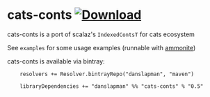 cats-conts [ ![Download](https://api.bintray.com/packages/danslapman/maven/cats-conts/images/download.svg) ](https://bintray.com/danslapman/maven/cats-conts/_latestVersion)
============================================================================================================================================================================

cats-conts is a port of scalaz's `IndexedContsT` for cats ecosystem

See `examples` for some usage examples (runnable with [ammonite](http://ammonite.io))

cats-conts is available via bintray:

```
    resolvers += Resolver.bintrayRepo("danslapman", "maven")

    libraryDependencies += "danslapman" %% "cats-conts" % "0.5"
```